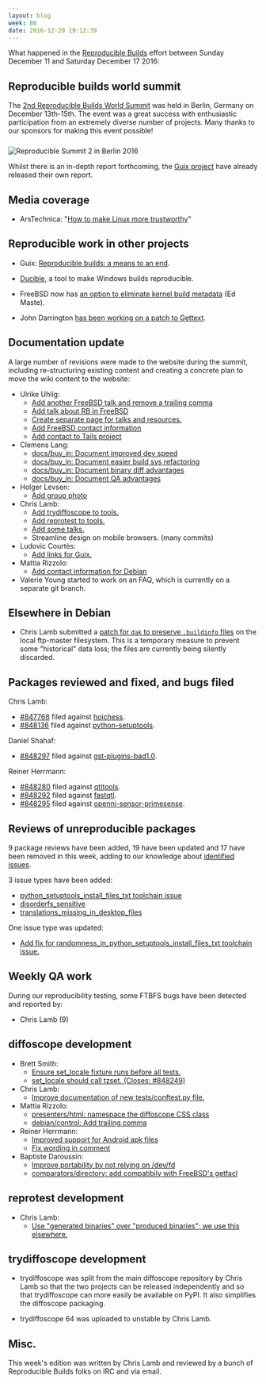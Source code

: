 ```yaml
---
layout: blog
week: 86
date: 2016-12-20 19:12:39
---
```


What happened in the [Reproducible Builds](https://wiki.debian.org/ReproducibleBuilds) effort between Sunday December 11 and Saturday December 17 2016:

Reproducible builds world summit
--------------------------------

The [2nd Reproducible Builds World Summit](https://reproducible-builds.org/events/berlin2016/) was held in Berlin, Germany on December 13th-15th. The event was a great success with enthusiastic participation from an extremely diverse number of projects. Many thanks to our sponsors for making this event possible!

<img style="margin-top: 10px; vertical-align: top;" src="/blog/images/groupphoto_rws2_berlin_2016_small.png" alt="Reproducible Summit 2 in Berlin 2016" />

Whilst there is an in-depth report forthcoming, the [Guix project](https://gnu.org/software/guix/news/reproducible-build-summit-2nd-edition.html) have already released their own report.

Media coverage
--------------

* ArsTechnica: "[How to make Linux more trustworthy](http://arstechnica.co.uk/information-technology/2016/12/how-to-make-linux-more-trustworthy/)"


Reproducible work in other projects
-----------------------------------

* Guix: [Reproducible builds: a means to an end](https://www.gnu.org/software/guix/news/reproducible-builds-a-means-to-an-end.html).

* [Ducible](https://github.com/jasonwhite/ducible), a tool to make Windows builds reproducible.

* FreeBSD now has [an option to eliminate kernel build metadata](https://svnweb.freebsd.org/base?view=revision&revision=310112) (Ed Maste).

* John Darrington [has been working on a patch to Gettext](https://savannah.gnu.org/bugs/?49654#comment6).

Documentation update
--------------------

A large number of revisions were made to the website during the summit, including re-structuring existing content and creating a concrete plan to move the wiki content to the website:

- Ulrike Uhlig:
  - [Add another FreeBSD talk and remove a trailing comma](https://anonscm.debian.org/git/reproducible/reproducible-website.git/commit/?id=f64a8d3)
  - [Add talk about RB in FreeBSD](https://anonscm.debian.org/git/reproducible/reproducible-website.git/commit/?id=03ddcf7)
  - [Create separate page for talks and resources.](https://anonscm.debian.org/git/reproducible/reproducible-website.git/commit/?id=7bc0ae3)
  - [Add FreeBSD contact information](https://anonscm.debian.org/git/reproducible/reproducible-website.git/commit/?id=93cb37b)
  - [Add contact to Tails project](https://anonscm.debian.org/git/reproducible/reproducible-website.git/commit/?id=08993fe)
- Clemens Lang:
  - [docs/buy\_in: Document improved dev speed](https://anonscm.debian.org/git/reproducible/reproducible-website.git/commit/?id=f06e6c5)
  - [docs/buy\_in: Document easier build sys refactoring](https://anonscm.debian.org/git/reproducible/reproducible-website.git/commit/?id=5f29917)
  - [docs/buy\_in: Document binary diff advantages](https://anonscm.debian.org/git/reproducible/reproducible-website.git/commit/?id=f196345)
  - [docs/buy\_in: Document QA advantages](https://anonscm.debian.org/git/reproducible/reproducible-website.git/commit/?id=b3abbd5)
- Holger Levsen:
  - [Add group photo](https://anonscm.debian.org/git/reproducible/reproducible-website.git/commit/?id=baf6fa8)
- Chris Lamb:
  - [Add trydiffoscope to tools.](https://anonscm.debian.org/git/reproducible/reproducible-website.git/commit/?id=a3787fd)
  - [Add reprotest to tools.](https://anonscm.debian.org/git/reproducible/reproducible-website.git/commit/?id=690fbd5)
  - [Add some talks.](https://anonscm.debian.org/git/reproducible/reproducible-website.git/commit/?id=a689b57)
  - Streamline design on mobile browsers. (many commits)
- Ludovic Courtès:
  - [Add links for Guix.](https://anonscm.debian.org/git/reproducible/reproducible-website.git/commit/?id=68dd997)
- Mattia Rizzolo:
  - [Add contact information for Debian](https://anonscm.debian.org/git/reproducible/reproducible-website.git/commit/?id=85355e8)
- Valerie Young started to work on an FAQ, which is currently on a separate git branch.


Elsewhere in Debian
------------------

* Chris Lamb submitted a [patch for ``dak`` to preserve ``.buildinfo`` files](https://lists.debian.org/debian-dak/2016/12/msg00011.html) on the local ftp-master filesystem. This is a temporary measure to prevent some "historical" data loss; the files are currently being silently discarded.


Packages reviewed and fixed, and bugs filed
-------------------------------------------

Chris Lamb:

* [#847768](https://bugs.debian.org/847768) filed against [hoichess](https://tracker.debian.org/pkg/hoichess).
* [#848136](https://bugs.debian.org/848136) filed against [python-setuptools](https://tracker.debian.org/pkg/python-setuptools).

Daniel Shahaf:

* [#848297](https://bugs.debian.org/848297) filed against [gst-plugins-bad1.0](https://tracker.debian.org/pkg/gst-plugins-bad1.0).

Reiner Herrmann:

* [#848280](https://bugs.debian.org/848280) filed against [qtltools](https://tracker.debian.org/pkg/qtltools).
* [#848292](https://bugs.debian.org/848292) filed against [fastqtl](https://tracker.debian.org/pkg/fastqtl).
* [#848295](https://bugs.debian.org/848295) filed against [openni-sensor-primesense](https://tracker.debian.org/pkg/openni-sensor-primesense).


Reviews of unreproducible packages
----------------------------------

9 package reviews have been added, 19 have been updated and 17 have been removed in this week,
adding to our knowledge about [identified issues](https://tests.reproducible-builds.org/debian/index_issues.html).

3 issue types have been added:

- [python\_setuptools\_install\_files\_txt toolchain issue](https://anonscm.debian.org/git/reproducible/notes.git/commit/?id=b86342d9)
- [disorderfs\_sensitive](https://anonscm.debian.org/git/reproducible/notes.git/commit/?id=47c5c123)
- [translations\_missing\_in\_desktop\_files](https://anonscm.debian.org/git/reproducible/notes.git/commit/?id=1b70b5a0)

One issue type was updated:

- [Add fix for randomness\_in\_python\_setuptools\_install\_files\_txt toolchain issue.](https://anonscm.debian.org/git/reproducible/notes.git/commit/?id=2362e143)

Weekly QA work
--------------

During our reproducibility testing, some FTBFS bugs have been detected and
reported by:

 - Chris Lamb (9)

diffoscope development
----------------------


- Brett Smith:
  - [Ensure set\_locale fixture runs before all tests.](https://anonscm.debian.org/git/reproducible/diffoscope.git/commit/?id=0202e7f)
  - [set\_locale should call tzset. (Closes: #848249)](https://anonscm.debian.org/git/reproducible/diffoscope.git/commit/?id=a828cb7)
- Chris Lamb:
  - [Improve documentation of new tests/conftest.py file.](https://anonscm.debian.org/git/reproducible/diffoscope.git/commit/?id=f4fdf12)
- Mattia Rizzolo:
  - [presenters/html: namespace the diffoscope CSS class](https://anonscm.debian.org/git/reproducible/diffoscope.git/commit/?id=d9b03ac)
  - [debian/control: Add trailing comma](https://anonscm.debian.org/git/reproducible/diffoscope.git/commit/?id=bfa3cf7)
- Reiner Herrmann:
  - [Improved support for Android apk files](https://anonscm.debian.org/git/reproducible/diffoscope.git/commit/?id=3e74866)
  - [Fix wording in comment](https://anonscm.debian.org/git/reproducible/diffoscope.git/commit/?id=9d9fbd2)
- Baptiste Daroussin:
  - [Improve portability by not relying on /dev/fd](https://anonscm.debian.org/git/reproducible/diffoscope.git/commit/?id=fec9e97)
  - [comparators/directory: add compatibily with FreeBSD's getfacl](https://anonscm.debian.org/git/reproducible/diffoscope.git/commit/?id=6812c22)

reprotest development
---------------------

- Chris Lamb:
  - [Use "generated binaries" over "produced binaries"; we use this elsewhere.](https://anonscm.debian.org/git/reproducible/reprotest.git/commit/?id=1b9e515)


trydiffoscope development
-------------------------

- trydiffoscope was split from the main diffoscope repository by Chris Lamb so that the two projects can be released independently and so that trydiffoscope can more easily be available on PyPI. It also simplifies the diffoscope packaging.

- trydiffoscope 64 was uploaded to unstable by Chris Lamb.

Misc.
-----

This week's edition was written by Chris Lamb and reviewed by a bunch of Reproducible Builds folks on IRC and via email.
